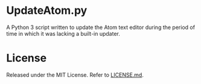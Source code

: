 # UpdateAtom.py
A Python 3 script written to update the Atom text editor during the period of time in which it was lacking a built-in updater.

# License
Released under the MIT License. Refer to [LICENSE.md](/license.md).
